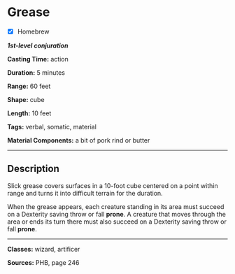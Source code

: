 # Grease

- [x] Homebrew

***1st-level conjuration***

**Casting Time:** action

**Duration:** 5 minutes

**Range:** 60 feet

**Shape:** cube

**Length:** 10 feet

**Tags:** verbal, somatic, material

**Material Components:** a bit of pork rind or butter

---

## Description
Slick grease covers surfaces in a 10-foot cube centered on a point within range and turns it into difficult terrain for the duration.

When the grease appears, each creature standing in its area must succeed on a Dexterity saving throw or fall **prone**. A creature that moves through the area or ends its turn there must also succeed on a Dexterity saving throw or fall **prone**.

---

**Classes:** wizard, artificer

**Sources:** PHB, page 246
